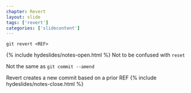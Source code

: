 ```yaml
---
chapter: Revert
layout: slide
tags: ['revert']
categories: ['slidecontent']
---
```


	git revert <REF>

{% include hydeslides/notes-open.html %}
Not to be confused with `reset`

Not the same as `git commit --amend`

Revert creates a new commit based on a prior REF
{% include hydeslides/notes-close.html %}

